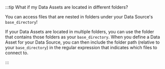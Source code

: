 :::tip What if my Data Assets are located in different folders?

You can access files that are nested in folders under your Data Source's `base_directory`!

If your Data Assets are located in multiple folders, you can use the folder that contains those folders as your `base_directory`.  When you define a Data Asset for your Data Source, you can then include the folder path (relative to your `base_directory`) in the regular expression that indicates which files to connect to. 

:::